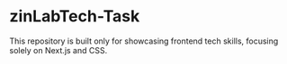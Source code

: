 # zinLabTech-Task
This repository is built only for showcasing frontend tech skills, focusing solely on Next.js and CSS.

